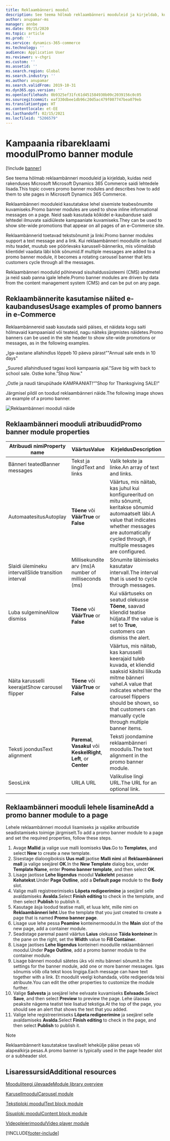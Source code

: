 ```yaml
---
title: Reklaambänneri moodul
description: See teema hõlmab reklaambänneri mooduleid ja kirjeldab, kuidas neid rakenduses Microsoft Microsoft Dynamics 365 Commerce saidi lehtedele lisada.
author: anupamar-ms
manager: annbe
ms.date: 09/15/2020
ms.topic: article
ms.prod: ''
ms.service: dynamics-365-commerce
ms.technology: ''
audience: Application User
ms.reviewer: v-chgri
ms.custom: ''
ms.assetid: ''
ms.search.region: Global
ms.search.industry: ''
ms.author: anupamar
ms.search.validFrom: 2019-10-31
ms.dyn365.ops.version: ''
ms.openlocfilehash: 0b9325ef31fc61d451584930b09c2039156c0c05
ms.sourcegitcommit: eaf330dbee1db96c20d5ac479f007747bea079eb
ms.translationtype: HT
ms.contentlocale: et-EE
ms.lasthandoff: 02/15/2021
ms.locfileid: "5206579"
---
```

# <a name="promo-banner-module"></a><span data-ttu-id="217ac-103">Kampaania ribareklaami moodul</span><span class="sxs-lookup"><span data-stu-id="217ac-103">Promo banner module</span></span>

[!include [banner](includes/banner.md)]

<span data-ttu-id="217ac-104">See teema hõlmab reklaambänneri mooduleid ja kirjeldab, kuidas neid rakenduses Microsoft Microsoft Dynamics 365 Commerce saidi lehtedele lisada.</span><span class="sxs-lookup"><span data-stu-id="217ac-104">This topic covers promo banner modules and describes how to add them to site pages in Microsoft Dynamics 365 Commerce.</span></span>

<span data-ttu-id="217ac-105">Reklaambänneri mooduleid kasutatakse lehel sisemiste teabesõnumite kuvamiseks.</span><span class="sxs-lookup"><span data-stu-id="217ac-105">Promo banner modules are used to show inline informational messages on a page.</span></span> <span data-ttu-id="217ac-106">Neid saab kasutada kõikidel e-kaubanduse saidi lehtedel ilmuvate saidiüleste kampaaniate kuvamiseks.</span><span class="sxs-lookup"><span data-stu-id="217ac-106">They can be used to show site-wide promotions that appear on all pages of an e-Commerce site.</span></span> 

<span data-ttu-id="217ac-107">Reklaambännerid toetavad tekstsõnumit ja linki.</span><span class="sxs-lookup"><span data-stu-id="217ac-107">Promo banner modules support a text message and a link.</span></span> <span data-ttu-id="217ac-108">Kui reklaambänneri moodulile on lisatud mitu teadet, muutub see pöörlevaks karussell-bänneriks, mis võimaldab klientidel vaadata läbi kõik sõnumid.</span><span class="sxs-lookup"><span data-stu-id="217ac-108">If multiple messages are added to a promo banner module, it becomes a rotating carousel banner that lets customers cycle through all the messages.</span></span> 

<span data-ttu-id="217ac-109">Reklaambänneri moodulid põhinevad sisuhaldussüsteemi (CMS) andmetel ja neid saab panna igale lehele.</span><span class="sxs-lookup"><span data-stu-id="217ac-109">Promo banner modules are driven by data from the content management system (CMS) and can be put on any page.</span></span>

## <a name="usage-examples-of-promo-banners-in-e-commerce"></a><span data-ttu-id="217ac-110">Reklaambännerite kasutamise näited e-kaubanduses</span><span class="sxs-lookup"><span data-stu-id="217ac-110">Usage examples of promo banners in e-Commerce</span></span>

<span data-ttu-id="217ac-111">Reklaambännereid saab kasutada saidi päises, et näidata kogu saiti hõlmavaid kampaaniaid või teateid, nagu näiteks järgmistes näidetes.</span><span class="sxs-lookup"><span data-stu-id="217ac-111">Promo banners can be used in the site header to show site-wide promotions or messages, as in the following examples.</span></span>

<span data-ttu-id="217ac-112">„Iga-aastane allahindlus lõppeb 10 päeva pärast”</span><span class="sxs-lookup"><span data-stu-id="217ac-112">"Annual sale ends in 10 days"</span></span>

<span data-ttu-id="217ac-113">„Suured allahindlused tagasi kooli kampaania ajal.</span><span class="sxs-lookup"><span data-stu-id="217ac-113">"Save big with back to school sale.</span></span> <span data-ttu-id="217ac-114">Ostke kohe.”</span><span class="sxs-lookup"><span data-stu-id="217ac-114">Shop Now."</span></span>

<span data-ttu-id="217ac-115">„Ostle ja naudi tänupühade KAMPAANIAT!“</span><span class="sxs-lookup"><span data-stu-id="217ac-115">"Shop for Thanksgiving SALE!"</span></span> 

<span data-ttu-id="217ac-116">Järgmisel pildil on toodud reklaambänneri näide.</span><span class="sxs-lookup"><span data-stu-id="217ac-116">The following image shows an example of a promo banner.</span></span>

![Reklaambänneri mooduli näide](./media/ecommerce-Promobanner.PNG)

## <a name="promo-banner-module-properties"></a><span data-ttu-id="217ac-118">Reklaambänneri mooduli atribuudid</span><span class="sxs-lookup"><span data-stu-id="217ac-118">Promo banner module properties</span></span>

| <span data-ttu-id="217ac-119">Atribuudi nimi</span><span class="sxs-lookup"><span data-stu-id="217ac-119">Property name</span></span>             | <span data-ttu-id="217ac-120">Väärtus</span><span class="sxs-lookup"><span data-stu-id="217ac-120">Value</span></span>                              | <span data-ttu-id="217ac-121">Kirjeldus</span><span class="sxs-lookup"><span data-stu-id="217ac-121">Description</span></span> |
|---------------------------|------------------------------------|-------------|
| <span data-ttu-id="217ac-122">Bänneri teated</span><span class="sxs-lookup"><span data-stu-id="217ac-122">Banner messages</span></span>           | <span data-ttu-id="217ac-123">Tekst ja lingid</span><span class="sxs-lookup"><span data-stu-id="217ac-123">Text and links</span></span>                     | <span data-ttu-id="217ac-124">Valik tekste ja linke.</span><span class="sxs-lookup"><span data-stu-id="217ac-124">An array of text and links.</span></span> |
| <span data-ttu-id="217ac-125">Automaatesitus</span><span class="sxs-lookup"><span data-stu-id="217ac-125">Autoplay</span></span>                  | <span data-ttu-id="217ac-126">**Tõene** või **Väär**</span><span class="sxs-lookup"><span data-stu-id="217ac-126">**True** or **False**</span></span>              | <span data-ttu-id="217ac-127">Väärtus, mis näitab, kas juhul kui konfigureeritud on mitu sõnumit, keritakse sõnumid automaatselt läbi.</span><span class="sxs-lookup"><span data-stu-id="217ac-127">A value that indicates whether messages are automatically cycled through, if multiple messages are configured.</span></span> |
| <span data-ttu-id="217ac-128">Slaidi ülemineku intervall</span><span class="sxs-lookup"><span data-stu-id="217ac-128">Slide transition interval</span></span> | <span data-ttu-id="217ac-129">Millisekundite arv (ms)</span><span class="sxs-lookup"><span data-stu-id="217ac-129">A number of milliseconds (ms)</span></span>      | <span data-ttu-id="217ac-130">Sõnumite läbimiseks kasutatav intervall.</span><span class="sxs-lookup"><span data-stu-id="217ac-130">The interval that is used to cycle through messages.</span></span> |
| <span data-ttu-id="217ac-131">Luba sulgemine</span><span class="sxs-lookup"><span data-stu-id="217ac-131">Allow dismiss</span></span>             | <span data-ttu-id="217ac-132">**Tõene** või **Väär**</span><span class="sxs-lookup"><span data-stu-id="217ac-132">**True** or **False**</span></span>              | <span data-ttu-id="217ac-133">Kui väärtuseks on seatud olekusse **Tõene**, saavad kliendid teatise hüljata.</span><span class="sxs-lookup"><span data-stu-id="217ac-133">If the value is set to **True**, customers can dismiss the alert.</span></span> |
| <span data-ttu-id="217ac-134">Näita karusselli keerajat</span><span class="sxs-lookup"><span data-stu-id="217ac-134">Show carousel flipper</span></span>     | <span data-ttu-id="217ac-135">**Tõene** või **Väär**</span><span class="sxs-lookup"><span data-stu-id="217ac-135">**True** or **False**</span></span>              | <span data-ttu-id="217ac-136">Väärtus, mis näitab, kas karusselli keerajaid tuleb kuvada, et kliendid saaksid käsitsi liikuda mitme bänneri vahel.</span><span class="sxs-lookup"><span data-stu-id="217ac-136">A value that indicates whether the carousel flippers should be shown, so that customers can manually cycle through multiple banner items.</span></span> |
| <span data-ttu-id="217ac-137">Teksti joondus</span><span class="sxs-lookup"><span data-stu-id="217ac-137">Text alignment</span></span>            | <span data-ttu-id="217ac-138">**Paremal**, **Vasakul** või **Keskel**</span><span class="sxs-lookup"><span data-stu-id="217ac-138">**Right**, **Left**, or **Center**</span></span> | <span data-ttu-id="217ac-139">Teksti joondamine reklaambänneri moodulis.</span><span class="sxs-lookup"><span data-stu-id="217ac-139">The text alignment in the promo banner module.</span></span> |
| <span data-ttu-id="217ac-140">Seos</span><span class="sxs-lookup"><span data-stu-id="217ac-140">Link</span></span>                      | <span data-ttu-id="217ac-141">URL</span><span class="sxs-lookup"><span data-stu-id="217ac-141">A URL</span></span>                              | <span data-ttu-id="217ac-142">Valikulise lingi URL.</span><span class="sxs-lookup"><span data-stu-id="217ac-142">The URL for an optional link.</span></span> |

## <a name="add-a-promo-banner-module-to-a-page"></a><span data-ttu-id="217ac-143">Reklaambänneri mooduli lehele lisamine</span><span class="sxs-lookup"><span data-stu-id="217ac-143">Add a promo banner module to a page</span></span> 

<span data-ttu-id="217ac-144">Lehele reklaambänneri mooduli lisamiseks ja vajalike atribuutide seadistamiseks toimige järgmiselt.</span><span class="sxs-lookup"><span data-stu-id="217ac-144">To add a promo banner module to a page and set the required properties, follow these steps.</span></span>

1. <span data-ttu-id="217ac-145">Avage **Mallid** ja valige uue malli loomiseks **Uus**.</span><span class="sxs-lookup"><span data-stu-id="217ac-145">Go to **Templates**, and select **New** to create a new template.</span></span>
1. <span data-ttu-id="217ac-146">Sisestage dialoogiboksis **Uus mall** jaotise **Malli nimi** all **Reklaambänneri mall** ja valige seejärel **OK**.</span><span class="sxs-lookup"><span data-stu-id="217ac-146">In the **New Template** dialog box, under **Template Name**, enter **Promo banner template**, and then select **OK**.</span></span>
1. <span data-ttu-id="217ac-147">Lisage jaotisse **Lehe liigendus** moodul **Vaikeleht** pesasse **Kehatekst**.</span><span class="sxs-lookup"><span data-stu-id="217ac-147">Under **Page Outline**, add a **Default page** module to the **Body** slot.</span></span> 
1. <span data-ttu-id="217ac-148">Valige malli registreerimiseks **Lõpeta redigeerimine** ja seejärel selle avaldamiseks **Avalda**.</span><span class="sxs-lookup"><span data-stu-id="217ac-148">Select **Finish editing** to check in the template, and then select **Publish** to publish it.</span></span> 
1. <span data-ttu-id="217ac-149">Kasutage äsja loodud teatise malli, et luua leht, mille nimi on **Reklaambänneri leht**.</span><span class="sxs-lookup"><span data-stu-id="217ac-149">Use the template that you just created to create a page that is named **Promo banner page**.</span></span> 
1. <span data-ttu-id="217ac-150">Lisage uue lehe pessa **Peamine** konteinermoodul.</span><span class="sxs-lookup"><span data-stu-id="217ac-150">In the **Main** slot of the new page, add a container module.</span></span> 
1. <span data-ttu-id="217ac-151">Seadistage paremal paanil väärtus **Laius** olekusse **Täida konteiner**.</span><span class="sxs-lookup"><span data-stu-id="217ac-151">In the pane on the right, set the **Width** value to **Fill Container**.</span></span>
1. <span data-ttu-id="217ac-152">Lisage jaotises **Lehe liigendus** konteineri moodulile reklaambänneri moodul.</span><span class="sxs-lookup"><span data-stu-id="217ac-152">Under **Page Outline**, add a promo banner module to the container module.</span></span>
1. <span data-ttu-id="217ac-153">Lisage bänneri mooduli sätetes üks või mitu bänneri sõnumit.</span><span class="sxs-lookup"><span data-stu-id="217ac-153">In the settings for the banner module, add one or more banner messages.</span></span> <span data-ttu-id="217ac-154">Igas sõnumis võib olla tekst koos lingiga.</span><span class="sxs-lookup"><span data-stu-id="217ac-154">Each message can have text together with a link.</span></span> <span data-ttu-id="217ac-155">Et moodulit veelgi kohandada, võite redigeerida teisi atribuute.</span><span class="sxs-lookup"><span data-stu-id="217ac-155">You can edit the other properties to customize the module further.</span></span>
1. <span data-ttu-id="217ac-156">Valige **Salvesta** ja seejärel lehe eelvaate kuvamiseks **Eelvaade**.</span><span class="sxs-lookup"><span data-stu-id="217ac-156">Select **Save**, and then select **Preview** to preview the page.</span></span> <span data-ttu-id="217ac-157">Lehe ülaosas peaksite nägema teatist teie lisatud tekstiga.</span><span class="sxs-lookup"><span data-stu-id="217ac-157">At the top of the page, you should see an alert that shows the text that you added.</span></span>
1. <span data-ttu-id="217ac-158">Valige lehe registreerimiseks **Lõpeta redigeerimine** ja seejärel selle avaldamiseks **Avalda**.</span><span class="sxs-lookup"><span data-stu-id="217ac-158">Select **Finish editing** to check in the page, and then select **Publish** to publish it.</span></span>

> [!NOTE]
> <span data-ttu-id="217ac-159">Reklaambännerit kasutatakse tavaliselt lehekülje päise pesas või alapealkirja pesas.</span><span class="sxs-lookup"><span data-stu-id="217ac-159">A promo banner is typically used in the page header slot or a subheader slot.</span></span>


## <a name="additional-resources"></a><span data-ttu-id="217ac-160">Lisaressursid</span><span class="sxs-lookup"><span data-stu-id="217ac-160">Additional resources</span></span>

[<span data-ttu-id="217ac-161">Mooduliteegi ülevaade</span><span class="sxs-lookup"><span data-stu-id="217ac-161">Module library overview</span></span>](starter-kit-overview.md)

[<span data-ttu-id="217ac-162">Karusellmoodul</span><span class="sxs-lookup"><span data-stu-id="217ac-162">Carousel module</span></span>](add-carousel.md)

[<span data-ttu-id="217ac-163">Tekstiploki moodul</span><span class="sxs-lookup"><span data-stu-id="217ac-163">Text block module</span></span>](add-content-rich-block.md)

[<span data-ttu-id="217ac-164">Sisuploki moodul</span><span class="sxs-lookup"><span data-stu-id="217ac-164">Content block module</span></span>](add-hero-module.md)

[<span data-ttu-id="217ac-165">Videopleierimoodul</span><span class="sxs-lookup"><span data-stu-id="217ac-165">Video player module</span></span>](add-video-player.md)


[!INCLUDE[footer-include](../includes/footer-banner.md)]